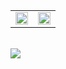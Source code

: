
<table><tr><td valign="center" width="50%">

<img src="https://github-readme-stats.vercel.app/api?username=parkjunhoo&show_icons=true&count_private=true&hide_border=true" align="center" style="width: 100%" />

</td><td valign="center" width="50%">

<img src="https://github-readme-stats.vercel.app/api/top-langs/?username=parkjunhoo&hide_border=true&layout=compact" align="center" style="width: 100%" />

</td></tr></table>  
<br/>  

<a href="https://parkjunhoo.tistory.com/" target="_blank">
  <img src="https://img.shields.io/badge/Tistory&nbsp블로그-000000?style=for-the-badge&logo=Tistory&logoColor=white"/>
</a>
